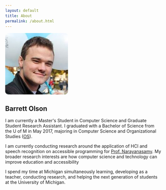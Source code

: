 ```yaml
---
layout: default
title: About
permalink: /about.html
---
```



<img src="/assets/img/barrett-balloon.jpg" style="border-radius: 10px; max-width: 100%; height: auto;"> 


## Barrett Olson 

I am currently a Master's Student in Computer Science and Graduate Student Research Assistant.  I graduated with a Bachelor of Science from the U of M in May 2017, majoring in Computer Science and Organizational Studies ([OS](https://lsa.umich.edu/orgstudies)). 

I am currently conducting research around the application of HCI and speech recognition   on accessible programming for [Prof. Narayanasamy](http://web.eecs.umich.edu/~nsatish/). My broader research interests are how computer science and technology can improve education and accessibility 

I spend my time at Michigan simultaneously learning, developing as a teacher, conducting research, and helping the next generation of students at the University of Michigan.
